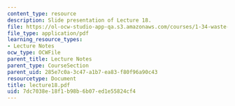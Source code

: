 ```yaml
---
content_type: resource
description: Slide presentation of Lecture 18.
file: https://ol-ocw-studio-app-qa.s3.amazonaws.com/courses/1-34-waste-containment-and-remediation-technology-spring-2004/7dc7038e18f1b98b6b07ed1e55824cf4_lecture18.pdf
file_type: application/pdf
learning_resource_types:
- Lecture Notes
ocw_type: OCWFile
parent_title: Lecture Notes
parent_type: CourseSection
parent_uid: 285e7c0a-3c47-a1b7-ea83-f80f96a90c43
resourcetype: Document
title: lecture18.pdf
uid: 7dc7038e-18f1-b98b-6b07-ed1e55824cf4
---
```

